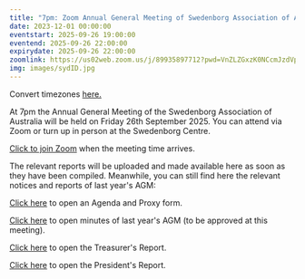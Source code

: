 ```yaml
---
title: "7pm: Zoom Annual General Meeting of Swedenborg Association of Australia"
date: 2023-12-01 00:00:00
eventstart: 2025-09-26 19:00:00
eventend: 2025-09-26 22:00:00
expirydate: 2025-09-26 22:00:00
zoomlink: https://us02web.zoom.us/j/89935897712?pwd=VnZLZGxzK0NCcmJzdVplQkx0OUc5Zz09
img: images/sydID.jpg
---
```


Convert timezones [here.](https://www.timeanddate.com/worldclock/converter.html)

At 7pm the Annual General Meeting of the Swedenborg Association of Australia will be held on Friday 26th September 2025. You can attend via Zoom or turn up in person at the Swedenborg Centre.

[Click to join Zoom](https://us02web.zoom.us/j/89935897712?pwd=VnZLZGxzK0NCcmJzdVplQkx0OUc5Zz09) when the meeting time arrives.

The relevant reports will be uploaded and made available here as soon as they have been compiled. Meanwhile, you can still find here the relevant notices and reports of last year's AGM:

[Click here](https://static.swedenborg.com.au/pdf/fliers/saaagm20240927agendaproxy.pdf) to open an Agenda and Proxy form.

[Click here](https://static.swedenborg.com.au/pdf/fliers/saaagm20230922minutes.pdf) to open minutes of last year's AGM (to be approved at this meeting).

[Click here](https://static.swedenborg.com.au/pdf/fliers/saaagm20240927treasurer.pdf) to open the Treasurer's Report.

[Click here](https://static.swedenborg.com.au/pdf/fliers/saaagm20240927president.pdf) to open the President's Report.

